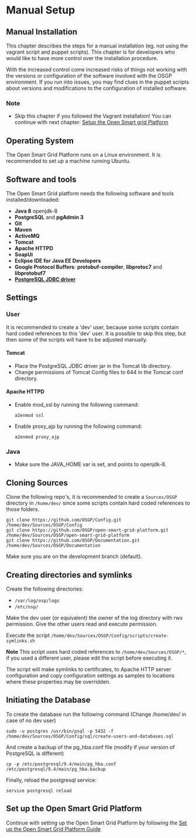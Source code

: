 <!--
SPDX-FileCopyrightText: Contributors to the GXF project

SPDX-License-Identifier: Apache-2.0
-->

# Manual Setup

## Manual Installation

This chapter describes the steps for a manual installation \(eg. not using the vagrant script and puppet scripts\). This chapter is for developers who would like to have more control over the installation procedure.

With the increased control come increased risks of things not working with the versions or configuration of the software involved with the OSGP environment. If you run into issues, you may find clues in the puppet scripts about versions and modifications to the configuration of installed software.

### Note

* Skip this chapter if you followed the Vagrant installation! You can continue with next chapter: [Setup the Open Smart grid Platform](../setuposgp.md)

## Operating System

The Open Smart Grid Platform runs on a Linux environment. It is recommended to set up a machine running Ubuntu.

## Software and tools

The Open Smart Grid platform needs the following software and tools installed/downloaded:

* **Java 8** openjdk-8
* **PostgreSQL** and **pgAdmin 3**
* **Git**
* **Maven**
* **ActiveMQ**
* **Tomcat**
* **Apache HTTPD**
* **SoapUi**
* **Eclipse IDE for Java EE Developers**
* **Google Protocol Buffers**: **protobuf-compiler**, **libprotoc7** and **libprotobuf7**
* [**PostgreSQL JDBC driver**](https://jdbc.postgresql.org/download/postgresql-42.2.4.jar)

## Settings

### User

It is recommended to create a 'dev' user, because some scripts contain hard coded references to this 'dev' user. It is possible to skip this step, but then some of the scripts will have to be adjusted manually.

#### Tomcat

* Place the PostgreSQL JDBC driver jar in the Tomcat lib directory.
* Change permissions of Tomcat Config files to 644 in the Tomcat conf directory.

#### Apache HTTPD

* Enable mod\_ssl by running the following command:

  ```text
  a2enmod ssl
  ```

* Enable proxy\_ajp by running the following command:

  ```text
  a2enmod proxy_ajp
  ```

### Java

* Make sure the JAVA\_HOME var is set, and points to openjdk-8.

## Cloning Sources

Clone the following repo's, it is recommended to create a `Sources/OSGP` directory in `/home/dev/` since some scripts contain hard coded references to those folders.

```text
git clone https://github.com/OSGP/Config.git /home/dev/Sources/OSGP/Config
git clone https://github.com/OSGP/open-smart-grid-platform.git /home/dev/Sources/OSGP/open-smart-grid-platform
git clone https://github.com/OSGP/Documentation.git /home/dev/Sources/OSGP/Documentation
```

Make sure you are on the development branch \(default\).

## Creating directories and symlinks

Create the following directories:

* `/var/log/osp/logs`
* `/etc/osp/`

Make the dev user \(or equivalent\) the owner of the log directory with rwx permission. Give the other users read and execute permission.

Execute the script `/home/dev/Sources/OSGP/Config/scripts/create-symlinks.sh`

**Note** This script uses hard coded references to `/home/dev/Sources/OSGP/*`, if you used a different user, please edit the script before executing it.

The script will make symlinks to certificates, to Apache HTTP server configuration and copy configuration settings as samples to locations where these properties may be overridden.

## Initiating the Database

To create the database run the following command \(Change /home/dev/ in case of no dev user\)

```text
sudo -u postgres /usr/bin/psql -p 5432 -f /home/dev/Sources/OSGP/Config/sql/create-users-and-databases.sql
```

And create a backup of the pg\_hba.conf file \(modify if your version of PostgreSQL is different\)

```text
cp -p /etc/postgresql/9.4/main/pg_hba.conf /etc/postgresql/9.4/main/pg_hba.backup
```

Finally, reload the postgresql service:

```text
service postgresql reload
```

## Set up the Open Smart Grid Platform

Continue with setting up the Open Smart Grid Platform by following the [Set up the Open Smart Grid Platform Guide](../setuposgp.md)

